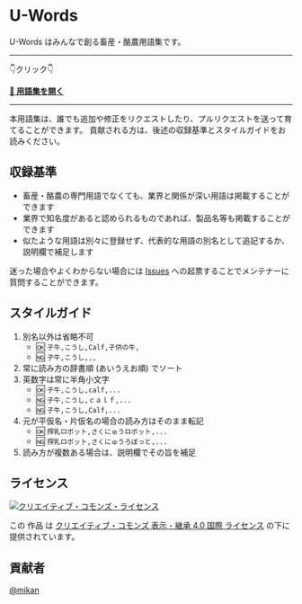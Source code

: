 # U-Words

U-Words はみんなで創る畜産・酪農用語集です。

-----

👇クリック👇

**[📖 用語集を開く](words.csv)**

-----

本用語集は、誰でも追加や修正をリクエストしたり、プルリクエストを送って育てることができます。
貢献される方は、後述の収録基準とスタイルガイドをお読みください。

## 収録基準

- 畜産・酪農の専門用語でなくても、業界と関係が深い用語は掲載することができます
- 業界で知名度があると認められるものであれば、製品名等も掲載することができます
- 似たような用語は別々に登録せず、代表的な用語の別名として追記するか、説明欄で補足します

迷った場合やよくわからない場合には [Issues](https://github.com/u-motion/u-words/issues) への起票することでメンテナーに質問することができます。

## スタイルガイド

1. 別名以外は省略不可
    * 🆗 `子牛,こうし,Calf,子供の牛,`
    * 🆖 `子牛,こうし,,,`
2. 常に読み方の辞書順 (あいうえお順) でソート
3. 英数字は常に半角小文字
    * 🆗 `子牛,こうし,calf,...`
    * 🆖 `子牛,こうし,ｃａｌｆ,...`
    * 🆖 `子牛,こうし,Calf,...`
4. 元が平仮名・片仮名の場合の読み方はそのまま転記
    * 🆗 `搾乳ロボット,さくにゅうロボット,...`
    * 🆖 `搾乳ロボット,さくにゅうろぼっと,...`
5. 読み方が複数ある場合は、説明欄でその旨を補足

## ライセンス

[![クリエイティブ・コモンズ・ライセンス](https://i.creativecommons.org/l/by-sa/4.0/88x31.png)](http://creativecommons.org/licenses/by-sa/4.0/)

この 作品 は [クリエイティブ・コモンズ 表示 - 継承 4.0 国際 ライセンス](http://creativecommons.org/licenses/by-sa/4.0/) の下に提供されています。

## 貢献者

[@mikan](https://github.com/mikan)

